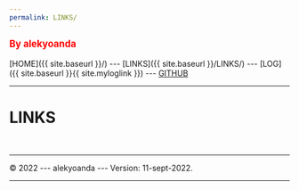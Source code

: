 ```yaml
---
permalink: LINKS/
---
```

<span style="color:red; font-weight:bold; font-size:larger;">By alekyoanda</span>
<br><br>
[HOME]({{ site.baseurl }}/) ---
[LINKS]({{ site.baseurl }}/LINKS/) ---
[LOG]({{ site.baseurl }}{{ site.myloglink }}) ---
[GITHUB](https://github.com/alekyoanda/os222)
<br>
<hr>

# LINKS


<br>
<hr>
&copy; 2022 --- alekyoanda --- Version: 11-sept-2022.
<hr>
<br>